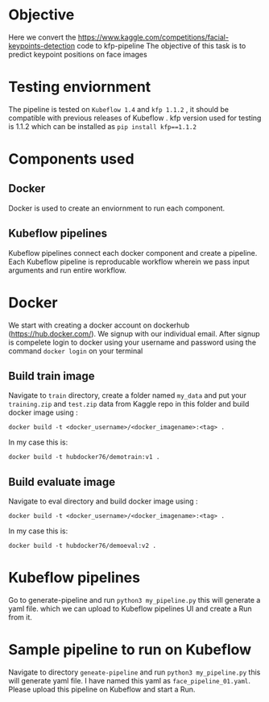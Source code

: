 # Objective
Here we convert the https://www.kaggle.com/competitions/facial-keypoints-detection code to kfp-pipeline 
The objective of this task is to predict keypoint positions on face images

# Testing enviornment
The pipeline is tested on `Kubeflow 1.4` and `kfp 1.1.2` , it should be compatible with previous releases of Kubeflow . kfp version used for testing is 1.1.2 which can be installed as `pip install kfp==1.1.2`  

# Components used

## Docker
Docker is used to create an enviornment to run each component.

## Kubeflow pipelines
Kubeflow pipelines connect each docker component and create a pipeline. Each Kubeflow pipeline is reproducable workflow wherein we pass input arguments and run entire workflow.  

# Docker
We start with creating a docker account on dockerhub (https://hub.docker.com/). We signup with our individual email. After signup is compelete login to docker using your username and password using the command `docker login` on your terminal

## Build train image
Navigate to `train` directory, create a folder named `my_data` and put your `training.zip` and `test.zip` data from Kaggle repo in this folder and build docker image using :
```
docker build -t <docker_username>/<docker_imagename>:<tag> .
```
In my case this is:
```
docker build -t hubdocker76/demotrain:v1 .
```

## Build evaluate image
Navigate to eval directory and build docker image using :
```
docker build -t <docker_username>/<docker_imagename>:<tag> .
```
In my case this is:
```
docker build -t hubdocker76/demoeval:v2 .
```
# Kubeflow pipelines

Go to generate-pipeline and run `python3 my_pipeline.py` this will generate a yaml file. which we can upload to Kubeflow pipelines UI and create a Run from it.

# Sample pipeline to run on Kubeflow
Navigate to directory `geneate-pipeline` and run `python3 my_pipeline.py` this will generate yaml file. I have named this yaml as `face_pipeline_01.yaml`. Please upload this pipeline on Kubeflow and start a Run.
